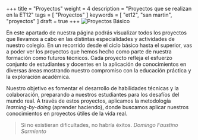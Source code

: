 +++
title = "Proyectos"
weight = 4
description = "Proyectos que se realizan en la ET12"
tags = [ "Proyectos" ]
keywords = [ "et12", "san martin", "proyectos" ]
draft = true
+++
![Proyectos Básico](/imgs/proyectobasico.png?lightbox=false)

En este apartado de nuestra página podrás visualizar todos los proyectos que llevamos a cabo en las distintas especialidades y actividades de nuestro colegio. En un recorrido desde el ciclo básico hasta el superior, vas a poder ver los proyectos que hemos hecho como parte de nuestra formación como futuros técnicos. Cada proyecto refleja el esfuerzo conjunto de estudiantes y docentes en la aplicación de conocimientos en diversas áreas mostrando nuestro compromiso con la educación práctica y la exploración académica.


Nuestro objetivo es fomentar el desarrollo de habilidades técnicas y la colaboración, preparando a nuestros estudiantes para los desafíos del mundo real. A través de estos proyectos, aplicamos la metodología  *learning-by-doing* (aprender haciendo), donde buscamos aplicar nuestros conocimientos en proyectos útiles de la vida real.

> Si no existieran dificultades, no habría éxitos. 
> <cite>Domingo Faustino Sarmiento </cite>